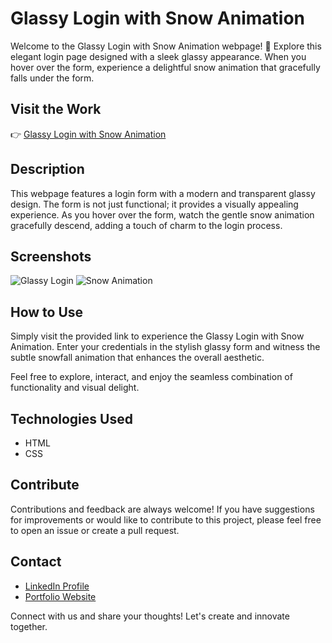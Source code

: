 # Glassy Login with Snow Animation

Welcome to the Glassy Login with Snow Animation webpage! 🌟 Explore this elegant login page designed with a sleek glassy appearance. When you hover over the form, experience a delightful snow animation that gracefully falls under the form.

## Visit the Work

👉 [Glassy Login with Snow Animation](https://nithishgitsrc.github.io/Frontend-Works-Showcase/glassy-login-snow-animation/index.html)

## Description

This webpage features a login form with a modern and transparent glassy design. The form is not just functional; it provides a visually appealing experience. As you hover over the form, watch the gentle snow animation gracefully descend, adding a touch of charm to the login process.

## Screenshots
![Glassy Login](https://github.com/NithishGitSrc/Frontend-Works-Showcase/assets/126682106/6b33b9cf-e1bc-4a51-a90e-aba8c5e2d5f0)
![Snow Animation](https://github.com/NithishGitSrc/Frontend-Works-Showcase/assets/126682106/27b98f2c-d978-4e62-b61e-5cfba4253fcc)

## How to Use

Simply visit the provided link to experience the Glassy Login with Snow Animation. Enter your credentials in the stylish glassy form and witness the subtle snowfall animation that enhances the overall aesthetic.

Feel free to explore, interact, and enjoy the seamless combination of functionality and visual delight.

## Technologies Used

- HTML
- CSS

## Contribute

Contributions and feedback are always welcome! If you have suggestions for improvements or would like to contribute to this project, please feel free to open an issue or create a pull request.

## Contact

- [LinkedIn Profile](https://www.linkedin.com/in/nithish-g-65b227239/)
- [Portfolio Website](https://www.nithishg.epizy.com)

Connect with us and share your thoughts! Let's create and innovate together.
